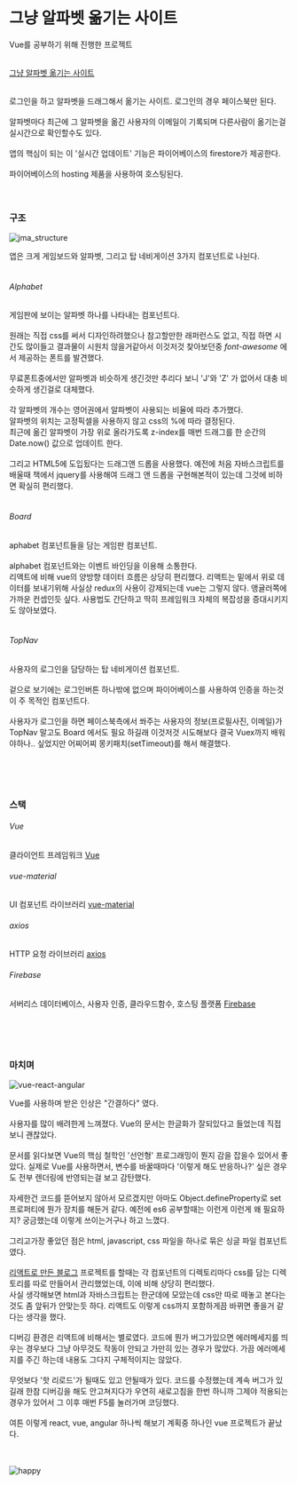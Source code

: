 # 그냥 알파벳 옮기는 사이트

Vue를 공부하기 위해 진행한 프로젝트<br>
<br>

[그냥 알파벳 옮기는 사이트](http://jma.cool)

<br>
로그인을 하고 알파벳을 드래그해서 옮기는 사이트. 로그인의 경우 페이스북만 된다. <br>
<br>
알파벳마다 최근에 그 알파벳을 옮긴 사용자의 이메일이 기록되며 다른사람이 옮기는걸 실시간으로 확인할수도 있다. <br>
<br>
앱의 핵심이 되는 이 '실시간 업데이트' 기능은 파이어베이스의 firestore가 제공한다. <br>
<br>
파이어베이스의 hosting 제품을 사용하여 호스팅된다. <br>
<br>
<br>

### 구조

![jma_structure](https://user-images.githubusercontent.com/47002080/52173044-2be25200-27bf-11e9-97c9-fc39d65b0f6c.png)

앱은 크게 게임보드와 알파벳, 그리고 탑 네비게이션 3가지 컴포넌트로 나뉜다.<br>
<br>

###### Alphabet

게임판에 보이는 알파벳 하나를 나타내는 컴포넌트다. <br>
<br>
원래는 직접 css를 써서 디자인하려했으나 참고할만한 래퍼런스도 없고,  직접 하면 시간도 많이들고 결과물이 시원치 않을거같아서 이것저것 찾아보던중 *font-awesome* 에서 제공하는 폰트를 발견했다. <br>
<br>
무료폰트중에서만 알파벳과 비슷하게 생긴것만 추리다 보니 'J'와 'Z' 가 없어서 대충 비슷하게 생긴걸로 대체했다. <br>
<br>
각 알파벳의 개수는 영어권에서 알파벳이 사용되는 비율에 따라 추가했다. <br>
알파벳의 위치는 고정픽셀을 사용하지 않고 css의 %에 따라 결정된다. <br>
최근에 옮긴 알파벳이 가장 위로 올라가도록 z-index를 매번 드래그를 한 순간의 Date.now() 값으로 업데이트 한다. <br>
<br>
그리고 HTML5에 도입됬다는 드래그앤 드롭을 사용했다. 예전에 처음 자바스크립트를 배울때 책에서 jquery를 사용해여 드래그 앤 드롭을 구현해본적이 있는데 그것에 비하면 확실히 편리했다. <br>
<br>

###### Board

aphabet 컴포넌트들을 담는 게임판 컴포넌트. <br>
<br>
alphabet 컴포넌트와는 이벤트 바인딩을 이용해 소통한다. <br>
리액트에 비해 vue의 양방향 데이터 흐름은 상당히 편리했다. 리액트는 밑에서 위로 데이터를 보내기위해 사실상 redux의 사용이 강제되는데 vue는 그렇지 않다. 앵귤러쪽에 가까운 컨셉인듯 싶다. 사용법도 간단하고 딱히 프레임워크 자체의 복잡성을 증대시키지도 않아보였다. <br>
<br>

###### TopNav

사용자의 로그인을 담당하는 탑 네비게이션 컴포넌트. <br>
<br>
겉으로 보기에는 로그인버튼 하나밖에 없으며 파이어베이스를 사용하여 인증을 하는것이 주 목적인 컴포넌트다. <br>
<br>
사용자가 로그인을 하면 페이스북측에서 쏴주는 사용자의 정보(프로필사진, 이메일)가 TopNav 말고도 Board 에서도 필요 하길래 이것저것 시도해보다 결국 Vuex까지 배워야하나.. 싶었지만 어찌어찌 몽키패치(setTimeout)를 해서 해결했다. <br>
<br>

<br>
<br>

### 스택

###### Vue
클라이언트 프레임워크
[Vue](https://vuejs.org/)

###### vue-material
UI 컴포넌트 라이브러리
[vue-material](https://vuematerial.io/)

###### axios
HTTP 요청 라이브러리
[axios](https://www.npmjs.com/package/axios)

###### Firebase
서버리스 데이터베이스, 사용자 인증, 클라우드함수, 호스팅 플랫폼
[Firebase](https://firebase.google.com/?hl=ko)

<br>
<br>
<br>

### 마치며

![vue-react-angular](https://user-images.githubusercontent.com/47002080/52172631-0fdab280-27b7-11e9-9a36-f3c07704c2f9.jpg)

Vue를 사용하며 받은 인상은 "간결하다" 였다. <br>
<br>
사용자를 많이 배려한게 느껴졌다. Vue의 문서는 한글화가 잘되있다고 들었는데 직접 보니 괜찮았다. <br>
<br>
문서를 읽다보면 Vue의 핵심 철학인 '선언형' 프로그래밍이 뭔지 감을 잡을수 있어서 좋았다. 실제로 Vue를 사용하면서, 변수를 바꿀때마다 '이렇게 해도 반응하나?' 싶은 경우도 전부 렌더링에 반영되는걸 보고 감탄했다. <br>
<br>
자세한건 코드를 뜯어보지 않아서 모르겠지만 아마도 Object.defineProperty로 set 프로퍼티에 뭔가 장치를 해둔거 같다. 예전에 es6 공부할때는 이런게 이런게 왜 필요하지? 궁금했는데 이렇게 쓰이는거구나 하고 느꼈다. <br>
<br>
그리고가장 좋았던 점은 html, javascript, css 파일을 하나로 묶은 싱글 파일 컴포넌트였다. <br>
<br>
[리액트로 만든 블로그](https://github.com/seyoongit/blog) 프로젝트를 할때는 각 컴포넌트의 디렉토리마다 css를 담는 디렉토리를 따로 만들어서 관리했었는데, 이에 비해 상당히 편리했다. <br>
사실 생각해보면 html과 자바스크립트는 한군데에 모았는데 css만 따로 떼놓고 본다는것도 좀 앞뒤가 안맞는듯 하다. 리액트도 이렇게 css까지 포함하게끔 바뀌면 좋을거 같다는 생각을 했다. <br>
<br>
디버깅 환경은 리액트에 비해서는 별로였다. 코드에 뭔가 버그가있으면 에러메세지를 띄우는 경우보다 그냥 아무것도 작동이 안되고 가만히 있는 경우가 많았다. 가끔 에러메세지를 주긴 하는데 내용도 그다지 구체적이지는 않았다. <br>
<br>
무엇보다 '핫 리로드'가 될때도 있고 안될때가 있다. 코드를 수정했는데 계속 버그가 있길래 한참 디버깅을 해도 안고쳐지다가 우연히 새로고침을 한번 하니까 그제야 적용되는 경우가 있어서 그 이후 매번 F5를 눌러가며 코딩했다. <br>
<br>
여튼 이렇게 react, vue, angular 하나씩 해보기 계획중 하나인 vue 프로젝트가 끝났다.  
<br>
<br>

![happy](https://user-images.githubusercontent.com/47002080/52172621-c5f1cc80-27b6-11e9-81e8-27887a72cd9c.gif)


 
